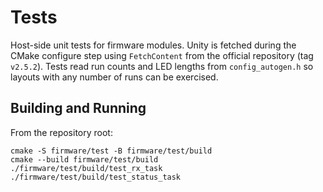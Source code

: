 # Tests

Host-side unit tests for firmware modules. Unity is fetched during the CMake configure step using `FetchContent` from the official repository (tag `v2.5.2`). Tests read run counts and LED lengths from `config_autogen.h` so layouts with any number of runs can be exercised.

## Building and Running

From the repository root:

```
cmake -S firmware/test -B firmware/test/build
cmake --build firmware/test/build
./firmware/test/build/test_rx_task
./firmware/test/build/test_status_task
```


